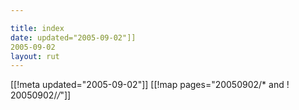 ```yaml
---

title: index
date: updated="2005-09-02"]]
2005-09-02
layout: rut
---
```


[[!meta updated="2005-09-02"]]
[[!map pages="20050902/* and ! 20050902/*/*"]]

